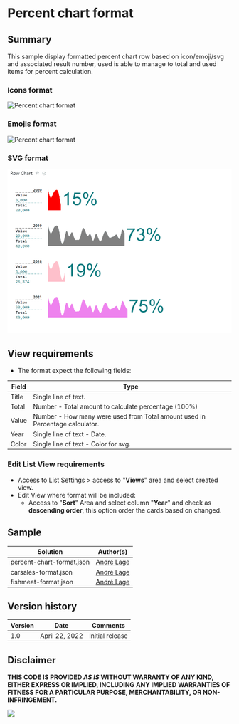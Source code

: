 # Percent chart format

## Summary
This sample display formatted percent chart row based on icon/emoji/svg and associated result number, used is able to manage to total and used items for percent calculation. 

### Icons format
![Percent chart format](./assets/PercentageChart.gif)

### Emojis format
![Percent chart format](./assets/PercentageChart1.gif)

### SVG format
![screenshot of the sample](./assets/screenshot.gif)

## View requirements
- The format expect the following fields:

Field |Type
--------|---------
Title | Single line of text.
Total | Number - Total amount to calculate percentage (100%)
Value | Number - How many were used from Total amount used in Percentage calculator.
Year | Single line of text - Date.
Color | Single line of text - Color for svg.

### Edit List View requirements

- Access to List Settings > access to "**Views**" area and select created view.
- Edit View where format will be included:
   - Access to "**Sort**" Area and select column "**Year**" and check as **descending order**, this option order the cards based on changed.

## Sample

Solution|Author(s)
--------|---------
percent-chart-format.json | [André Lage](https://github.com/aaclage)
carsales-format.json | [André Lage](https://github.com/aaclage)
fishmeat-format.json | [André Lage](https://github.com/aaclage)

## Version history

Version|Date|Comments
-------|----|--------
1.0|April 22, 2022|Initial release


## Disclaimer
**THIS CODE IS PROVIDED *AS IS* WITHOUT WARRANTY OF ANY KIND, EITHER EXPRESS OR IMPLIED, INCLUDING ANY IMPLIED WARRANTIES OF FITNESS FOR A PARTICULAR PURPOSE, MERCHANTABILITY, OR NON-INFRINGEMENT.**

<img src="https://pnptelemetry.azurewebsites.net/list-formatting/view-samples/percent-chart-format" />